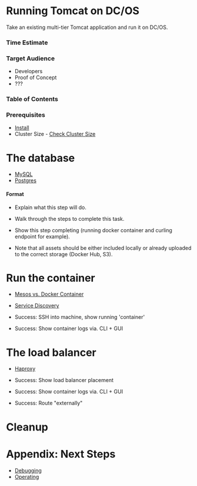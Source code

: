 # Running Tomcat on DC/OS

Take an existing multi-tier Tomcat application and run it on DC/OS.

### Time Estimate

### Target Audience

- Developers
- Proof of Concept
- ???

### Table of Contents

### Prerequisites

- [Install](../install/README.md)
- Cluster Size - [Check Cluster Size](../getting-started/cluster-size)

# The database

- [MySQL](../database/mysql/README.md)
- [Postgres](../database/postgres/README.md)

#### Format

- Explain what this step will do.
- Walk through the steps to complete this task.
- Show this step completing (running docker container and curling endpoint for example).

- Note that all assets should be either included locally or already uploaded to the correct storage (Docker Hub, S3).

# Run the container

- [Mesos vs. Docker Container](../internals/mesos-docker.md)
- [Service Discovery](../internals/service-discovery.md)

- Success: SSH into machine, show running 'container'
- Success: Show container logs via. CLI + GUI

# The load balancer

- [Haproxy](../loadbalancer/haproxy/README.md)

- Success: Show load balancer placement
- Success: Show container logs via. CLI + GUI
- Success: Route "externally"

# Cleanup

# Appendix: Next Steps

- [Debugging](../debugging/README.md)
- [Operating](../operating/README.md)
